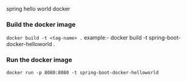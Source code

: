 spring hello world docker

### Build the docker image
``
docker build -t <tag-name> .
``
example:- docker build -t spring-boot-docker-helloworld .

### Run the docker image

``
docker run -p 8080:8080 -t spring-boot-docker-helloworld
``